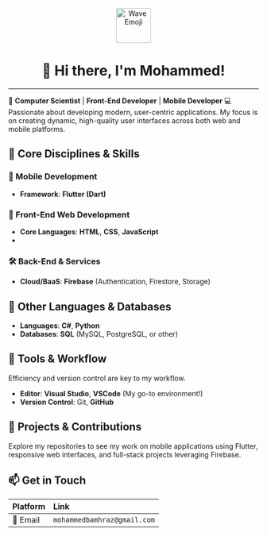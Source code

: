 <div align="center">
  <img src="https://emojis.slackmojis.com/emojis/images/1531849430/4246/blob-wave.gif?1531849430" alt="Wave Emoji" width="70"/>
  <h1>👋 Hi there, I'm Mohammed!</h1>
</div>

---

🚀 **Computer Scientist** | **Front-End Developer** | **Mobile Developer** 💻 Passionate about developing modern, user-centric applications. My focus is on creating dynamic, high-quality user interfaces across both web and mobile platforms.

## 🔹 Core Disciplines & Skills

### 📱 Mobile Development


-   **Framework**: **Flutter (Dart)**

### 🎨 Front-End Web Development
-   **Core Languages**: **HTML**, **CSS**, **JavaScript**
-   
### 🛠️ Back-End & Services


-   **Cloud/BaaS**: **Firebase** (Authentication, Firestore, Storage)

## 🔹 Other Languages & Databases


-   **Languages**: **C#**, **Python**
-   **Databases**: **SQL** (MySQL, PostgreSQL, or other)

## 🔹 Tools & Workflow

Efficiency and version control are key to my workflow.

-   **Editor**: **Visual Studio**, **VSCode** (My go-to environment!)
-   **Version Control**: Git, **GitHub**

## 📌 Projects & Contributions

Explore my repositories to see my work on mobile applications using Flutter, responsive web interfaces, and full-stack projects leveraging Firebase.

## 📫 Get in Touch

| Platform | Link |
| :--- | :--- |
| 📧 Email | `mohammedbamhraz@gmail.com` |
